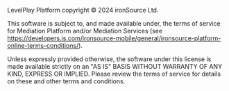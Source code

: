 LevelPlay Platform copyright © 2024 ironSource Ltd.

This software is subject to, and made available under, the terms of service for Mediation Platform and/or Mediation Services (see https://developers.is.com/ironsource-mobile/general/ironsource-platform-online-terms-conditions/).

Unless expressly provided otherwise, the software under this license is made available strictly on an "AS IS" BASIS WITHOUT WARRANTY OF ANY KIND, EXPRESS OR IMPLIED. Please review the terms of service for details on these and other terms and conditions.
